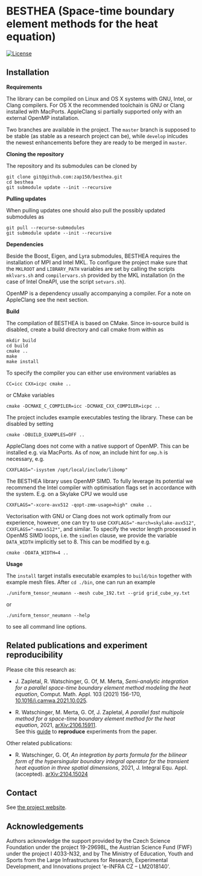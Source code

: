 BESTHEA (Space-time boundary element methods for the heat equation)
===================================================================

[![License](https://img.shields.io/badge/License-BSD%203--Clause-blue.svg)](https://opensource.org/licenses/BSD-3-Clause)

## Installation

**Requirements**

The library can be compiled on Linux and OS X systems with GNU, Intel, or Clang compilers. For OS X the recommended toolchain is GNU or Clang installed with MacPorts. AppleClang si partially supported only with an external OpenMP installation.

Two branches are available in the project. The `master` branch is supposed to be stable (as stable as a research project can be), while `develop` inlcudes the newest enhancements before they are ready to be merged in `master`.

**Cloning the repository**

The repository and its submodules can be cloned by
```
git clone git@github.com:zap150/besthea.git
cd besthea
git submodule update --init --recursive
```

**Pulling updates**

When pulling updates one should also pull the possibly updated submodules as
```
git pull --recurse-submodules
git submodule update --init --recursive
```

**Dependencies**

Beside the Boost, Eigen, and Lyra submodules, BESTHEA requires the installation of MPI and Intel MKL. To configure the project make sure that the `MKLROOT` and `LIBRARY_PATH` variables are set by calling the scripts `mklvars.sh` and `compilervars.sh` provided by the MKL installation (in the case of Intel OneAPI, use the script `setvars.sh`). 

OpenMP is a dependency usually accompanying a compiler. For a note on AppleClang see the next section.

**Build**

The compilation of BESTHEA is based on CMake. Since in-source build is disabled, create a build directory and call cmake from within as
```
mkdir build
cd build
cmake ..
make
make install
```
To specify the compiler you can either use environment variables as
```
CC=icc CXX=icpc cmake ..
```
or CMake variables
```
cmake -DCMAKE_C_COMPILER=icc -DCMAKE_CXX_COMPILER=icpc ..
```

The project includes example executables testing the library. These can be disabled by setting
```
cmake -DBUILD_EXAMPLES=OFF ..
```

AppleClang does not come with a native support of OpenMP. This can be installed e.g. via MacPorts. As of now, an include hint for `omp.h` is necessary, e.g.
```
CXXFLAGS="-isystem /opt/local/include/libomp"
```

The BESTHEA library uses OpenMP SIMD. To fully leverage its potential we recommend the Intel compiler with optimisation flags set in accordance with the system. E.g. on a Skylake CPU we would use
```
CXXFLAGS="-xcore-avx512 -qopt-zmm-usage=high" cmake ..
```
Vectorisation with GNU or Clang does not work optimally from our experience, however, one can try to use `CXXFLAGS="-march=skylake-avx512"`, `CXXFLAGS="-mavx512*"`, and similar.
To specify the vector length processed in OpenMS SIMD loops, i.e. the `simdlen` clause, we provide the variable `DATA_WIDTH` implicitly set to 8. This can be modified by e.g.
```
cmake -DDATA_WIDTH=4 ..
```

**Usage**

The `install` target installs executable examples to `build/bin` together with example mesh files. After `cd ./bin`, one can run an example
```
./uniform_tensor_neumann --mesh cube_192.txt --grid grid_cube_xy.txt
```
or
```
./uniform_tensor_neumann --help
```
to see all command line options.

## Related publications and experiment reproducibility

Please cite this research as:

* J. Zapletal, R. Watschinger, G. Of, M. Merta, *Semi-analytic integration for a parallel space-time boundary element method modeling the heat equation*, Comput. Math. Appl. 103 (2021) 156-170, [10.1016/j.camwa.2021.10.025](https://doi.org/10.1016/j.camwa.2021.10.025).

* R. Watschinger, M. Merta, G. Of, J. Zapletal, *A parallel fast multipole method for a space-time boundary element method for the heat equation*, 2021, [arXiv:2106.15911](https://arxiv.org/abs/2106.15911).\
See this [guide](./examples/distributed_tensor_dirichlet/experiments_parallel_fmm.md) to **reproduce** experiments from the paper.

Other related publications:

* R. Watschinger, G. Of, *An integration by parts formula for the bilinear form of the hypersingular boundary integral operator for the transient heat equation in three spatial dimensions*, 2021, J. Integral Equ. Appl. (accepted). [arXiv:2104.15024](https://arxiv.org/abs/2104.15024)


## Contact

See [the project website](https://sites.google.com/view/besthea/).

## Acknowledgements

Authors acknowledge the support provided by the Czech Science Foundation under the project 19-29698L, the Austrian Science Fund (FWF) under the project I 4033-N32, and by The Ministry of Education, Youth and Sports from the Large Infrastructures for Research, Experimental Development, and Innovations project 'e-INFRA CZ – LM2018140'.

